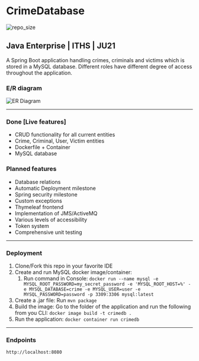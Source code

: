 
# CrimeDatabase

![repo_size](https://img.shields.io/github/repo-size/Patlenlix/CrimeDatabase)

## Java Enterprise | ITHS | JU21

A Spring Boot application handling crimes, criminals and victims which is stored in a MySQL database. Different roles have
different degree of access throughout the application.

###  E/R diagram
![ER Diagram](src/main/resources/image/ERdiagram.png)

---

### Done [Live features]

* CRUD functionality for all current entities
* Crime, Criminal, User, Victim entities
* Dockerfile + Container
* MySQL database

### Planned features

* Database relations
* Automatic Deployment milestone
* Spring security milestone
* Custom exceptions
* Thymeleaf frontend
* Implementation of JMS/ActiveMQ
* Various levels of accessibility
* Token system
* Comprehensive unit testing

---

### Deployment

1. Clone/Fork this repo in your favorite IDE
2. Create and run MySQL docker image/container:
   1. Run command in
      Console: `docker run --name mysql -e MYSQL_ROOT_PASSWORD=my_secret_password -e 'MYSQL_ROOT_HOST=%' -e MYSQL_DATABASE=crime -e MYSQL_USER=user -e MYSQL_PASSWORD=password -p 3309:3306 mysql:latest`
3. Create a .jar file: Run `mvn package`
4. Build the image: Go to the folder of the application and run the following from you CLI:
   `docker image build -t crimedb .`
5. Run the application: `docker container run crimedb`

---

### Endpoints

```
http://localhost:8080
```


